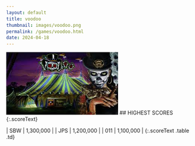 ```yaml
---
layout: default
title: voodoo
thumbnail: images/voodoo.png
permalink: /games/voodoo.html
date: 2024-04-18
---
```


<img src="../images/voodoo.png" class="gameThumbnail img-fluid mx-auto align-middle">
## HIGHEST SCORES
{:.scoreText}

| SBW | 1,300,000 | 
| JPS | 1,200,000 | 
| 011 | 1,100,000 | 
{:.scoreText .table .td}
